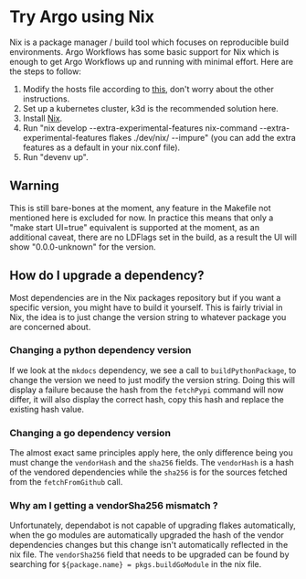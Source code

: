 # Try Argo using Nix

Nix is a package manager / build tool which focuses on reproducible build environments.
Argo Workflows has some basic support for Nix which is enough to get Argo Workflows up and running with minimal effort.
Here are the steps to follow:

  1. Modify the hosts file according to [this](https://argoproj.github.io/argo-workflows/running-locally/), don't worry about the other instructions.
  2. Set up a kubernetes cluster, k3d is the recommended solution here.
  3. Install [Nix](https://nixos.org/download.html).
  4. Run "nix develop --extra-experimental-features nix-command --extra-experimental-features flakes ./dev/nix/ --impure" (you can add the extra features as a default in your nix.conf file).
  5. Run "devenv up".

## Warning

This is still bare-bones at the moment, any feature in the Makefile not mentioned here is excluded for now.
In practice this means that only a "make start UI=true" equivalent is supported at the moment, as an additional caveat, there are no LDFlags set in the build,
as a result the UI will show "0.0.0-unknown" for the version.

## How do I upgrade a dependency?

Most dependencies are in the Nix packages repository but if you want a specific version, you might have to build it yourself.
This is fairly trivial in Nix, the idea is to just change the version string to whatever package you are concerned about.

### Changing a python dependency version

If we look at the `mkdocs` dependency, we see a call to `buildPythonPackage`, to change the version we need to just modify the version string.
Doing this will display a failure because the hash from the `fetchPypi` command will now differ, it will also display the correct hash, copy this hash
and replace the existing hash value.

### Changing a go dependency version

The almost exact same principles apply here, the only difference being you must change the `vendorHash` and the `sha256` fields.
The `vendorHash` is a hash of the vendored dependencies while the `sha256` is for the sources fetched from the `fetchFromGithub` call.

### Why am I getting a vendorSha256 mismatch ?

Unfortunately, dependabot is not capable of upgrading flakes automatically, when the go modules are automatically upgraded the
hash of the vendor dependencies changes but this change isn't automatically reflected in the nix file. The `vendorSha256` field that needs to
be upgraded can be found by searching for `${package.name} = pkgs.buildGoModule` in the nix file.

